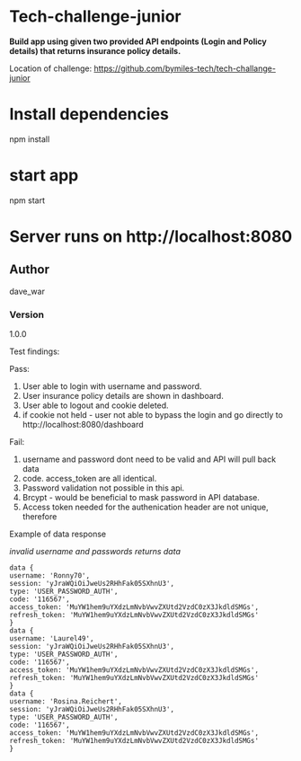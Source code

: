 # Tech-challenge-junior

**Build app using given two provided API endpoints (Login and Policy details) that returns insurance policy details.**

Location of challenge: https://github.com/bymiles-tech/tech-challange-junior

# Install dependencies

npm install

# start app

npm start

# Server runs on http://localhost:8080

## Author

dave_war

### Version

1.0.0

Test findings:

Pass:

1. User able to login with username and password.
2. User insurance policy details are shown in dashboard.
3. User able to logout and cookie deleted.
4. if cookie not held - user not able to bypass the login and go directly to http://localhost:8080/dashboard

Fail:

1. username and password dont need to be valid and API will pull back data
2. code. access_token are all identical.
3. Password validation not possible in this api.
4. Brcypt - would be beneficial to mask password in API database.
5. Access token needed for the authenication header are not unique, therefore

Example of data response

_invalid username and passwords returns data_

```
data {
username: 'Ronny70',
session: 'yJraWQiOiJweUs2RHhFak05SXhnU3',
type: 'USER_PASSWORD_AUTH',
code: '116567',
access_token: 'MuYW1hem9uYXdzLmNvbVwvZXUtd2VzdC0zX3JkdldSMGs',
refresh_token: 'MuYW1hem9uYXdzLmNvbVwvZXUtd2VzdC0zX3JkdldSMGs'
}
data {
username: 'Laurel49',
session: 'yJraWQiOiJweUs2RHhFak05SXhnU3',
type: 'USER_PASSWORD_AUTH',
code: '116567',
access_token: 'MuYW1hem9uYXdzLmNvbVwvZXUtd2VzdC0zX3JkdldSMGs',
refresh_token: 'MuYW1hem9uYXdzLmNvbVwvZXUtd2VzdC0zX3JkdldSMGs'
}
data {
username: 'Rosina.Reichert',
session: 'yJraWQiOiJweUs2RHhFak05SXhnU3',
type: 'USER_PASSWORD_AUTH',
code: '116567',
access_token: 'MuYW1hem9uYXdzLmNvbVwvZXUtd2VzdC0zX3JkdldSMGs',
refresh_token: 'MuYW1hem9uYXdzLmNvbVwvZXUtd2VzdC0zX3JkdldSMGs'
}
```
